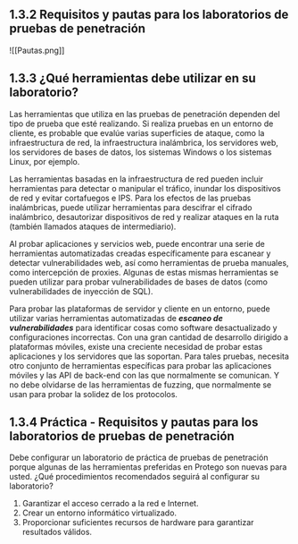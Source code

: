 ## 1.3.2 Requisitos y pautas para los laboratorios de pruebas de penetración
![[Pautas.png]]

## 1.3.3 ¿Qué herramientas debe utilizar en su laboratorio?
Las herramientas que utiliza en las pruebas de penetración dependen del tipo de prueba que esté realizando. Si realiza pruebas en un entorno de cliente, es probable que evalúe varias superficies de ataque, como la infraestructura de red, la infraestructura inalámbrica, los servidores web, los servidores de bases de datos, los sistemas Windows o los sistemas Linux, por ejemplo.

Las herramientas basadas en la infraestructura de red pueden incluir herramientas para detectar o manipular el tráfico, inundar los dispositivos de red y evitar cortafuegos e IPS. Para los efectos de las pruebas inalámbricas, puede utilizar herramientas para descifrar el cifrado inalámbrico, desautorizar dispositivos de red y realizar ataques en la ruta (también llamados ataques de intermediario).

Al probar aplicaciones y servicios web, puede encontrar una serie de herramientas automatizadas creadas específicamente para escanear y detectar vulnerabilidades web, así como herramientas de prueba manuales, como intercepción de proxies. Algunas de estas mismas herramientas se pueden utilizar para probar vulnerabilidades de bases de datos (como vulnerabilidades de inyección de SQL).

Para probar las plataformas de servidor y cliente en un entorno, puede utilizar varias herramientas automatizadas de **_escaneo de vulnerabilidades_** para identificar cosas como software desactualizado y configuraciones incorrectas. Con una gran cantidad de desarrollo dirigido a plataformas móviles, existe una creciente necesidad de probar estas aplicaciones y los servidores que las soportan. Para tales pruebas, necesita otro conjunto de herramientas específicas para probar las aplicaciones móviles y las API de back-end con las que normalmente se comunican. Y no debe olvidarse de las herramientas de fuzzing, que normalmente se usan para probar la solidez de los protocolos.

## 1.3.4 Práctica - Requisitos y pautas para los laboratorios de pruebas de penetración
Debe configurar un laboratorio de práctica de pruebas de penetración porque algunas de las herramientas preferidas en Protego son nuevas para usted. ¿Qué procedimientos recomendados seguirá al configurar su laboratorio? 
1. Garantizar el acceso cerrado a la red e Internet.
2. Crear un entorno informático virtualizado.
3. Proporcionar suficientes recursos de hardware para garantizar resultados válidos.

